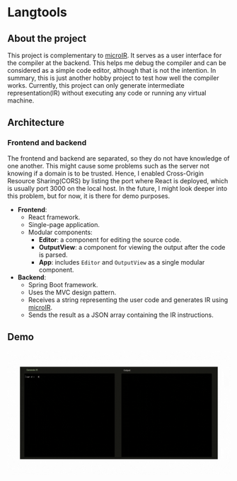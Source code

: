 # Langtools

## About the project

This project is complementary to [microIR](https://github.com/dashluu/microIR). It serves as a user interface for the
compiler at the backend. This helps me debug the compiler and can be considered as a simple code editor, although that
is
not the intention. In summary, this is just another hobby project to test how well the compiler works. Currently, this
project can only generate intermediate representation(IR) without executing any code or running any virtual machine.

## Architecture

### Frontend and backend

The frontend and backend are separated, so they do not have knowledge of one another. This might cause some problems
such as the server not knowing if a domain is to be trusted. Hence, I enabled Cross-Origin Resource Sharing(CORS) by
listing the port where React is deployed, which is usually port 3000 on the local host. In the future, I might look
deeper into this problem, but for now, it is there for demo purposes.

* **Frontend**:
    * React framework.
    * Single-page application.
    * Modular components:
        * **Editor**: a component for editing the source code.
        * **OutputView**: a component for viewing the output after the code is parsed.
        * **App**: includes `Editor` and `OutputView` as a single modular component.
* **Backend**:
    * Spring Boot framework.
    * Uses the MVC design pattern.
    * Receives a string representing the user code and generates IR using
      [microIR](https://github.com/dashluu/microIR).
    * Sends the result as a JSON array containing the IR instructions.

## Demo

![](demo_gif.gif)
